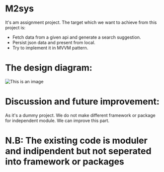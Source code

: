 # M2sys
It's am assignment project. The target which we want to achieve from this project is:
- Fetch data from a given api and generate a search suggestion.
- Persist json data and present from local.
- Try to implement it in MVVM pattern.

# The design diagram:
![This is an image](https://drive.google.com/file/d/1J3K9qWCyp90RDjXe12EbbvGF8EVFlOVO/view?usp=sharing)

# Discussion and future improvement:
As it's a dummy project. We do not make different framework or package for independent module. We can improve this part.

# N.B: The existing code is moduler and indipendent but not seperated into framework or packages
